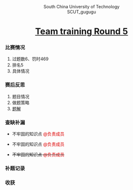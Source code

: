 <center> South China University of Technology </center> 

<center> SCUT_gugugu </center>

<h1> <center> <a href = "https://codeforces.com/group/uVAsoW2Jkj/contest/245012">Team training Round 5</a> </center> </h1>

 

### 比赛情况

1. 过题数6、罚时469
2. 排名5
3. 具体情况

### 赛后反思

1. 题目情况
2. 做题策略
3. [题解](http://baidu.com)

### 查缺补漏

+ 不牢固的知识点 <font color="#dd0000">@负责成员</font>

+ 不牢固的知识点 <font color="#dd0000">@负责成员</font>

+ ~~不牢固的知识点  <font color="#dd0000">@负责成员</font>~~

### 补题记录

### 收获
